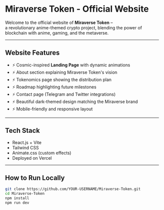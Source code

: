# Miraverse Token - Official Website

Welcome to the official website of **Miraverse Token** –  
a revolutionary anime-themed crypto project, blending the power of blockchain with anime, gaming, and the metaverse.

---

## Website Features

- ⚡ Cosmic-inspired **Landing Page** with dynamic animations
- ⚡ About section explaining Miraverse Token's vision
- ⚡ Tokenomics page showing the distribution plan
- ⚡ Roadmap highlighting future milestones
- ⚡ Contact page (Telegram and Twitter integrations)
- ⚡ Beautiful dark-themed design matching the Miraverse brand
- ⚡ Mobile-friendly and responsive layout

---

## Tech Stack

- React.js + Vite
- Tailwind CSS
- Animate.css (custom effects)
- Deployed on Vercel

---

## How to Run Locally

```bash
git clone https://github.com/YOUR-USERNAME/Miraverse-Token.git
cd Miraverse-Token
npm install
npm run dev
